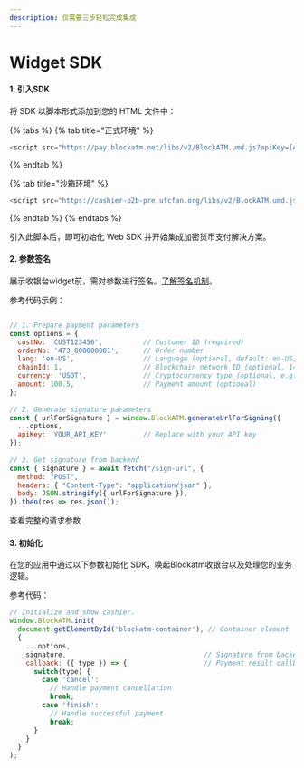 ```yaml
---
description: 仅需要三步轻松完成集成
---
```


# Widget SDK

#### 1. 引入SDK

将 SDK 以脚本形式添加到您的 HTML 文件中：

{% tabs %}
{% tab title="正式环境" %}
```javascript
<script src="https://pay.blockatm.net/libs/v2/BlockATM.umd.js?apiKey=[API_KEY]"></script>
```
{% endtab %}

{% tab title="沙箱环境" %}
```javascript
<script src="https://cashier-b2b-pre.ufcfan.org/libs/v2/BlockATM.umd.js?apiKey=[API_KEY]"></script>
```
{% endtab %}
{% endtabs %}

引入此脚本后，即可初始化 Web SDK 并开始集成加密货币支付解决方案。



#### 2.  参数签名

展示收银台widget前，需对参数进行签名。[了解签名机制](https://xn--d6q865b87npk2a/)。

参考代码示例：

```javascript

// 1. Prepare payment parameters
const options = {
  custNo: 'CUST123456',          // Customer ID (required)
  orderNo: '473_800000001',      // Order number 
  lang: 'en-US',                 // Language (optional, default: en-US, supports zh-CN/zh-HK/en-US)
  chainId: 1,                    // Blockchain network ID (optional, 1=ETH Mainnet)
  currency: 'USDT',              // Cryptocurrency type (optional, e.g. USDT)
  amount: 100.5,                 // Payment amount (optional)
};
​
// 2. Generate signature parameters
const { urlForSignature } = window.BlockATM.generateUrlForSigning({ 
  ...options, 
  apiKey: 'YOUR_API_KEY'         // Replace with your API key
});
​
// 3. Get signature from backend
const { signature } = await fetch("/sign-url", {
  method: "POST",
  headers: { "Content-Type": "application/json" },
  body: JSON.stringify({ urlForSignature }),
}).then(res => res.json());
```

查看完整的请求参数



#### 3. 初始化

在您的应用中通过以下参数初始化 SDK，唤起Blockatm收银台以及处理您的业务逻辑。

&#x20;参考代码：

```javascript
// Initialize and show cashier.
window.BlockATM.init(
  document.getElementById('blockatm-container'), // Container element
  {
    ...options,
    signature,                                  // Signature from backend
    callback: ({ type }) => {                   // Payment result callback
      switch(type) {
        case 'cancel': 
          // Handle payment cancellation
          break;
        case 'finish': 
          // Handle successful payment
          break;
      }
    }
  }
);
```



